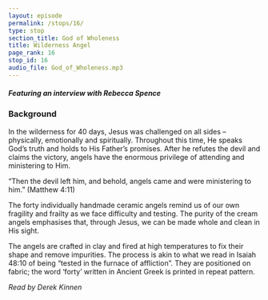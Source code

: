 ```yaml
---
layout: episode
permalink: /stops/16/
type: stop
section_title: God of Wholeness
title: Wilderness Angel
page_rank: 16
stop_id: 16 
audio_file: God_of_Wholeness.mp3
---
```


#### *Featuring an interview with Rebecca Spence*

### Background

In the wilderness for 40 days, Jesus was challenged on all sides – physically, emotionally and spiritually.  Throughout this time, He speaks God’s truth and holds to His Father’s promises.  After he refutes the devil and claims the victory, angels have the enormous privilege of attending and ministering to Him.

“Then the devil left him, and behold, angels came and were ministering to him.” (Matthew 4:11)

The forty individually handmade ceramic angels remind us of our own fragility and frailty as we face difficulty and testing.  The purity of the cream angels emphasises that, through Jesus, we can be made whole and clean in His sight.  

The angels are crafted in clay and fired at high temperatures to fix their shape and remove impurities.  The process is akin to what we read in Isaiah 48:10 of being “tested in the furnace of affliction”.  They are positioned on fabric; the word ‘forty’ written in Ancient Greek is printed in repeat pattern.

_Read by Derek Kinnen_
